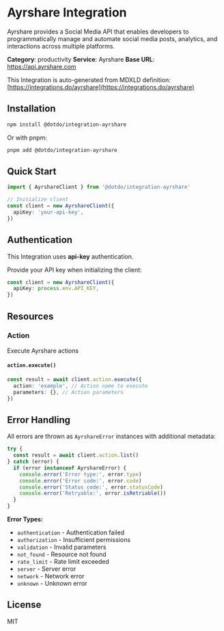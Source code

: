 # Ayrshare Integration

Ayrshare provides a Social Media API that enables developers to programmatically manage and automate social media posts, analytics, and interactions across multiple platforms.

**Category**: productivity
**Service**: Ayrshare
**Base URL**: https://api.ayrshare.com

This Integration is auto-generated from MDXLD definition: [https://integrations.do/ayrshare](https://integrations.do/ayrshare)

## Installation

```bash
npm install @dotdo/integration-ayrshare
```

Or with pnpm:

```bash
pnpm add @dotdo/integration-ayrshare
```

## Quick Start

```typescript
import { AyrshareClient } from '@dotdo/integration-ayrshare'

// Initialize client
const client = new AyrshareClient({
  apiKey: 'your-api-key',
})
```

## Authentication

This Integration uses **api-key** authentication.

Provide your API key when initializing the client:

```typescript
const client = new AyrshareClient({
  apiKey: process.env.API_KEY,
})
```

## Resources

### Action

Execute Ayrshare actions

#### `action.execute()`

```typescript
const result = await client.action.execute({
  action: 'example', // Action name to execute
  parameters: {}, // Action parameters
})
```

## Error Handling

All errors are thrown as `AyrshareError` instances with additional metadata:

```typescript
try {
  const result = await client.action.list()
} catch (error) {
  if (error instanceof AyrshareError) {
    console.error('Error type:', error.type)
    console.error('Error code:', error.code)
    console.error('Status code:', error.statusCode)
    console.error('Retryable:', error.isRetriable())
  }
}
```

**Error Types:**

- `authentication` - Authentication failed
- `authorization` - Insufficient permissions
- `validation` - Invalid parameters
- `not_found` - Resource not found
- `rate_limit` - Rate limit exceeded
- `server` - Server error
- `network` - Network error
- `unknown` - Unknown error

## License

MIT
